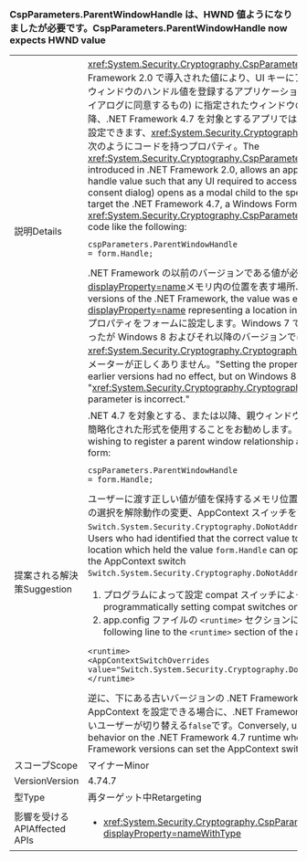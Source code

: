 ### <a name="cspparametersparentwindowhandle-now-expects-hwnd-value"></a><span data-ttu-id="e61d1-101">CspParameters.ParentWindowHandle は、HWND 値ようになりましたが必要です。</span><span class="sxs-lookup"><span data-stu-id="e61d1-101">CspParameters.ParentWindowHandle now expects HWND value</span></span>

|   |   |
|---|---|
|<span data-ttu-id="e61d1-102">説明</span><span class="sxs-lookup"><span data-stu-id="e61d1-102">Details</span></span>|<span data-ttu-id="e61d1-103"><xref:System.Security.Cryptography.CspParameters.ParentWindowHandle> 、.NET Framework 2.0 で導入された値により、UI キーにアクセスするために必要になるように、親ウィンドウのハンドル値を登録するアプリケーション (入力を求める、暗証番号 (pin) などもダイアログに同意するもの) に指定されたウィンドウのモーダルの子として表示されます。以降、.NET Framework 4.7 を対象とするアプリでは、Windows フォーム アプリケーションを設定できます、<xref:System.Security.Cryptography.CspParameters.ParentWindowHandle>次のようにコードを持つプロパティ。</span><span class="sxs-lookup"><span data-stu-id="e61d1-103">The <xref:System.Security.Cryptography.CspParameters.ParentWindowHandle> value, introduced in .NET Framework 2.0, allows an application to register a parent window handle value such that any UI required to access the key (such as a PIN prompt or consent dialog) opens as a modal child to the specified window.Starting with apps that target the .NET Framework 4.7, a Windows Forms application can set the <xref:System.Security.Cryptography.CspParameters.ParentWindowHandle> property with code like the following:</span></span><pre><code class="language-C#">cspParameters.ParentWindowHandle = form.Handle;&#13;&#10;</code></pre><span data-ttu-id="e61d1-104">.NET Framework の以前のバージョンである値が必要、<xref:System.IntPtr?displayProperty=name>メモリ内の位置を表す場所、 [HWND](https://msdn.microsoft.com/library/windows/desktop/aa383751.aspx#HWND)存在していた値。</span><span class="sxs-lookup"><span data-stu-id="e61d1-104">In previous versions of the .NET Framework, the value was expected to be an <xref:System.IntPtr?displayProperty=name> representing a location in memory where the [HWND](https://msdn.microsoft.com/library/windows/desktop/aa383751.aspx#HWND) value resided.</span></span> <span data-ttu-id="e61d1-105">プロパティをフォームに設定します。Windows 7 で処理し、以前のバージョンで、影響がなかったが Windows 8 およびそれ以降のバージョンでは、その結果、 &quot; <xref:System.Security.Cryptography.CryptographicException?displayProperty=name>: パラメーターが正しくありません。&quot;</span><span class="sxs-lookup"><span data-stu-id="e61d1-105">Setting the property to form.Handle on Windows 7 and earlier versions had no effect, but on Windows 8 and later versions, it results in a &quot;<xref:System.Security.Cryptography.CryptographicException?displayProperty=name>: The parameter is incorrect.&quot;</span></span>|
|<span data-ttu-id="e61d1-106">提案される解決策</span><span class="sxs-lookup"><span data-stu-id="e61d1-106">Suggestion</span></span>|<span data-ttu-id="e61d1-107">.NET 4.7 を対象とする、または以降、親ウィンドウとの関係を登録したいアプリケーションを簡略化された形式を使用することをお勧めします。</span><span class="sxs-lookup"><span data-stu-id="e61d1-107">Applications targeting .NET 4.7 or higher wishing to register a parent window relationship are encouraged to use the simplified form:</span></span><pre><code class="language-C#">cspParameters.ParentWindowHandle = form.Handle;&#13;&#10;</code></pre><span data-ttu-id="e61d1-108">ユーザーに渡す正しい値が値を保持するメモリ位置のアドレスが確認できている<code>form.Handle</code>の選択を解除動作の変更、AppContext スイッチを設定して<code>Switch.System.Security.Cryptography.DoNotAddrOfCspParentWindowHandle</code>に<code>true</code>です。</span><span class="sxs-lookup"><span data-stu-id="e61d1-108">Users who had identified that the correct value to pass was the address of a memory location which held the value <code>form.Handle</code> can opt out of the behavior change by setting the AppContext switch <code>Switch.System.Security.Cryptography.DoNotAddrOfCspParentWindowHandle</code> to <code>true</code>.</span></span><ol><li><span data-ttu-id="e61d1-109">プログラムによって設定 compat スイッチによって、AppContext 説明に従って[ここ](http://blogs.msdn.com/b/dotnet/archive/2015/04/29/net-announcements-at-build-2015.aspx#dotnet46)</span><span class="sxs-lookup"><span data-stu-id="e61d1-109">By programmatically setting compat switches on the AppContext, as explained [here](http://blogs.msdn.com/b/dotnet/archive/2015/04/29/net-announcements-at-build-2015.aspx#dotnet46)</span></span></li><li><span data-ttu-id="e61d1-110">app.config ファイルの <code>&lt;runtime&gt;</code> セクションに以下の行を追加する:</span><span class="sxs-lookup"><span data-stu-id="e61d1-110">By adding the following line to the <code>&lt;runtime&gt;</code> section of the app.config file:</span></span></li></ol><pre><code class="language-xml">&lt;runtime&gt;&#13;&#10;&lt;AppContextSwitchOverrides value=&quot;Switch.System.Security.Cryptography.DoNotAddrOfCspParentWindowHandle=true&quot;/&gt;&#13;&#10;&lt;/runtime&gt;&#13;&#10;</code></pre><span data-ttu-id="e61d1-111">逆に、下にある古いバージョンの .NET Framework アプリケーションのロードは、AppContext を設定できる場合に、.NET Framework 4.7 ランタイムで新しい動作を選択したいユーザーが切り替える<code>false</code>です。</span><span class="sxs-lookup"><span data-stu-id="e61d1-111">Conversely, users who wish to opt in to the new behavior on the .NET Framework 4.7 runtime when the application loads under older .NET Framework versions can set the AppContext switch to <code>false</code>.</span></span>|
|<span data-ttu-id="e61d1-112">スコープ</span><span class="sxs-lookup"><span data-stu-id="e61d1-112">Scope</span></span>|<span data-ttu-id="e61d1-113">マイナー</span><span class="sxs-lookup"><span data-stu-id="e61d1-113">Minor</span></span>|
|<span data-ttu-id="e61d1-114">Version</span><span class="sxs-lookup"><span data-stu-id="e61d1-114">Version</span></span>|<span data-ttu-id="e61d1-115">4.7</span><span class="sxs-lookup"><span data-stu-id="e61d1-115">4.7</span></span>|
|<span data-ttu-id="e61d1-116">型</span><span class="sxs-lookup"><span data-stu-id="e61d1-116">Type</span></span>|<span data-ttu-id="e61d1-117">再ターゲット中</span><span class="sxs-lookup"><span data-stu-id="e61d1-117">Retargeting</span></span>|
|<span data-ttu-id="e61d1-118">影響を受ける API</span><span class="sxs-lookup"><span data-stu-id="e61d1-118">Affected APIs</span></span>|<ul><li><xref:System.Security.Cryptography.CspParameters.ParentWindowHandle?displayProperty=nameWithType></li></ul>|

